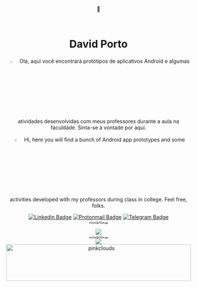 <div align="center">
    <p>🌸</p> 
</br>
<H1> David Porto</H1>
    <p><img width="4%" height="4%" src="https://upload.wikimedia.org/wikipedia/commons/0/05/Flag_of_Brazil.svg">ㅤOlá,
        aqui você encontrará protótipos de aplicativos Android e algumas atividades desenvolvidas com meus professores
        durante a aula na faculdade. Sinta-se à vontade por aqui.
    </p>
    <p><img width="4%" height="4%"
            src="https://upload.wikimedia.org/wikipedia/en/a/a4/Flag_of_the_United_States.svg">ㅤHi, here you will find a
        bunch of Android app prototypes and some activities developed with my professors during class in college. Feel
        free, folks.
    </p>

[![Linkedin Badge](https://img.shields.io/badge/-David%20Porto-blue?style=flat-square&logo=Linkedin&logoColor=white&link=https://www.linkedin.com/in/david-porto/)](https://www.linkedin.com/in/david-porto/)
[![Protonmail Badge](https://img.shields.io/badge/-Meu%20Email-8b89cc?style=flat-square&logo=ProtonMail&logoColor=white&link=mailto:davidcontato@pm.me)](mailto:davidcontato@pm.me)
[![Telegram Badge](https://img.shields.io/badge/-Dáleth-ec5797?style=flat-square&logo=Telegram&logoColor=white&link=https://t.me/dl_th)](https://t.me/dl_th)
    </br>
    <img alt="pinkline" width="100%" height="10"
        src="https://i.pinimg.com/originals/e6/70/fd/e670fdebc75c520ef908bfe045f0cb9a.gif">
    </br>
    <div>
        <img
            src="https://github-readme-stats.vercel.app/api?username=davidaleth&title_color=b94476&hide_border=true&hide=contribs,prs,issues&bg_color=00000000">
    </div>
    <img alt="pinkline" width="100%" height="10"
        src="https://i.pinimg.com/originals/e6/70/fd/e670fdebc75c520ef908bfe045f0cb9a.gif">
    <div>
        <img
            src="https://github-readme-stats.vercel.app/api/top-langs/?username=davidaleth&langs_count=9&title_color=b94476&hide_border=true&layout=compact&hide=Jupyter%20Notebook&bg_color=00000000">
    </div>
    <img alt="pinkclouds" width="100%" height="100"
        src="https://i.pinimg.com/originals/98/c6/b1/98c6b14dac169574dd637e16d320833e.png">
</div>
